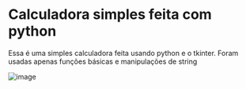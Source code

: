 # Calculadora simples feita com python
Essa é uma simples calculadora feita usando python e o tkinter. Foram usadas apenas funções básicas e manipulações de string

![image](https://github.com/RikelmeSousadeCarvalho/Calculadora-com-python/assets/157433670/b94389b5-ac02-4aa7-aa8e-e9eaa256197d)

